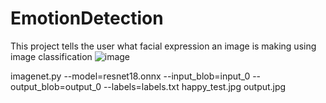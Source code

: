 # EmotionDetection
This project tells the user what facial expression an image is making using image classification
![image](https://user-images.githubusercontent.com/119083331/206937284-7b2f3464-47aa-4009-b40f-ff55016ecf91.png)

imagenet.py --model=resnet18.onnx --input_blob=input_0 --output_blob=output_0 --labels=labels.txt happy_test.jpg output.jpg
